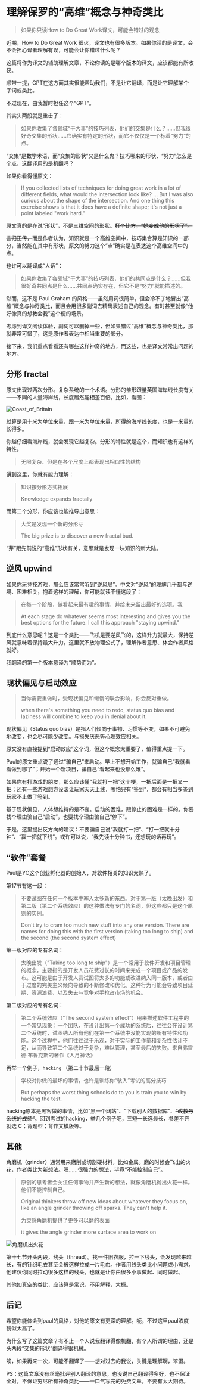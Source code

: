 # 理解保罗的“高维”概念与神奇类比

> 如果你只读How to Do Great Work译文，可能会错过的观念

近期，How to Do Great Work 很火，译文也有很多版本。如果你读的是译文，会不会担心译者理解有误，可能会让你错过什么呢？

这篇将作为译文的辅助理解文章，不论你读的是哪个版本的译文，应该都能有所收获。

顺带一提，GPT在这方面其实很能帮助我们，不是让它翻译，而是让它理解某个字词或类比。

不过现在，由我暂时担任这个“GPT”。

其实头两段就是重击了：

> 如果你收集了各领域“干大事”的技巧列表，他们的交集是什么？……但我很好奇交集的形状……它确实有特定的形状，而它不仅仅是一个标着“努力”的点。

“交集”是数学术语，而“交集的形状”又是什么鬼？技巧哪来的形状、“努力”怎么是个点，这翻译用的是机翻吗？

如果你看得懂原文：

> If you collected lists of techniques for doing great work in a lot of different fields, what would the intersection look like?  ... But I was also curious about the shape of the intersection. And one thing this exercise shows is that it does have a definite shape; it's not just a point labeled "work hard."

原文真的是在说“形状”，不是三维空间的形状。~~打个比方，“她变成他的形状了”。~~

~~言归正传，~~而是作者认为，知识就是一个高维空间中，技巧集合算是知识的一部分，当然能在其中有形状，原文的努力这个“点”确实是在表达这个高维空间中的点。

也许可以翻译成“人话”：

> 如果你收集了各领域“干大事”的技巧列表，他们的共同点是什么？……但我很好奇共同点是什么……共同点确实存在，但它不是“努力”就能描述的。

然而，这不是 Paul Graham 的风格——虽然用词很简单，但会冷不丁地冒出“高维”概念与神奇类比，而且会用很多副词去精确表述自己的观念。有时甚至就像“他好像真的想教会我”这个梗的场景。

考虑到译文阅读体验，副词可以删掉一些，但如果错过“高维”概念与神奇类比，那就非常可惜了，这是原作者表达中相当重要的部分。

接下来，我们重点看看还有哪些这样神奇的地方，而这些，也是译文常常出问题的地方。

## 分形 fractal

原文出现过两次分形。复杂系统的一个术语。分形的雏形跟量英国海岸线长度有关——不同的人量海岸线，长度居然能相差百倍。比如，看图：

![Coast_of_Britain](./assets/Coast_of_Britain.png)

就算是用十米为单位来量，跟一米为单位来量，所得的海岸线长度，也是一米量的长得多。

你越仔细看海岸线，就会发现它越复杂。分形的特性就是这个，而知识也有这样的特性。

> 无限复杂、但是在各个尺度上都表现出相似性的结构

讲到这里，你就有能力理解：

> 知识按分形方式拓展
>
> Knowledge expands fractally

而第二个分形，你应该也能推导出意思：

> 大奖是发现一个新的分形芽
>
> The big prize is to discover a new fractal bud.

“芽”跟先前说的“高维”形状有关，意思就是发现一块知识的新大陆。

## 逆风 upwind

如果你玩竞技游戏，那么应该常常听到“逆风局”。中文对“逆风”的理解几乎都与逆境、困难相关，抱着这样的理解，你可能就读不懂这段了：

> 在每一个阶段，做看起来最有趣的事情，并给未来留出最好的选项。我
>
> At each stage do whatever seems most interesting and gives you the best options for the future. I call this approach "staying upwind."

到底什么意思呢？这是一个类比——飞机是要逆风飞的，这样升力就最大，保持逆风就意味着保持最大升力。这里就不放物理公式了，理解作者意思、体会作者风格就好。

我翻译的第一个版本意译为“顺势而为”。

## 现状偏见与启动效应

> 当你需要重做时，受现状偏见和懒惰的联合影响，你会反对重做。
>
> when there's something you need to redo, status quo bias and laziness will combine to keep you in denial about it.

现状偏见（Status quo bias）是指人们倾向于事物、习惯等不变，如果不可避免地改变，也会尽可能少改变。与损失厌恶等心理效应相关。

原文没有直接提到“启动效应”这个词，但这个概念太重要了，值得重点提一下。

Paul的原文重点说了通过“骗自己”来启动。早上不想开始工作，就骗自己“我就看看做到哪了”；开始一个新项目，骗自己“看起来也没那么难”。

如果你有打游戏的朋友，那么应该懂“我就打一把”这个梗，一把后面是一把又一把；还有一些游戏想方设法让玩家天天上线，哪怕只有“签到”，都会有相当多签到玩家不止做了签到。

基于现状偏见，人体想维持的是不变。启动的困难，跟停止的困难是一样的。你要找个理由骗自己“启动”，也要找个理由骗自己“停下”。

于是，这里提出反方向的建议：不要骗自己说“我就打一把”、“打一把就十分钟”、“赢一把就下线”。或许可以说，“我先读十分钟书，还想玩的话再玩”。

## “软件”套餐

Paul是YC这个创业孵化器的创始人，对软件相关的知识太熟了。

第17节有这一段：

> 不要试图在任何一个版本中塞入太多新的东西。对于第一版（太晚出发）和第二版（第二个系统效应）的这种做法有专门的名词，但这些都只是这个原则的实例。
>
> Don't try to cram too much new stuff into any one version. There are names for doing this with the first version (taking too long to ship) and the second (the second system effect)

第一版对应的专有名词：

> 太晚出发（"Taking too long to ship"）是一个常用于软件开发和项目管理的概念，主要指的是开发人员花费过长的时间来完成一个项目或产品的发布。这可能是由于开发人员试图将太多的功能或改进纳入同一版本，或者由于过度的完美主义倾向导致的不断修改和优化。这种行为可能会导致项目延期、资源浪费、以及失去与竞争对手抢占市场的机会。

第二版对应的专有名词：

> 第二个系统效应（"The second system effect"）用来描述软件工程中的一个常见现象：一个团队，在设计出第一个成功的系统后，往往会在设计第二个系统时，试图纳入所有他们在第一个系统中没能实现的所有特性和功能。这个过程中，他们往往过于乐观，对于实际的工作量和复杂性估计不足，从而导致第二个系统过于复杂，难以管理，甚至最后的失败。来自弗雷德·布鲁克斯的著作《人月神话》

再举一个例子，`hacking` （第二十节最后一段）

> 学校对你做的最坏的事情，也许是训练你“骇入”考试的高分技巧
>
> But perhaps the worst thing schools do to you is train you to win by hacking the test.

hacking原本是黑客做的事情，比如“黑一个网站”、“下载别人的数据库”、~~“改教务系统的成绩”~~。回到考试的hacking，举几个例子吧，三短一长选最长，参差不齐就选 C；背题型；背作文模版等。

## 其他

角磨机（grinder）通常用来磨削或切割硬材料，比如金属。磨的时候会飞出的火花，作者类比为新想法。嗯……很强力的想法，毕竟“不能控制自己”。

> 原创的思考者会关注任何事物并产生新的想法，就像角磨机抛出火花一样。他们不能控制自己。
>
> Original thinkers throw off new ideas about whatever they focus on, like an angle grinder throwing off sparks. They can't help it.
>
> 为灵感角磨机提供了更多可以磨的表面
>
> it gives the angle grinder more surface area to work on

![角磨机出火花](assets/grinder_spark.png)

第十七节开头两段，线头（thread）。找一件旧衣服，拉一下线头，会发现越来越长，有的针织毛衣甚至会被这样拉成一片毛巾。作者用线头类比小问题或小需求，他建议你同时拉动很多这样的线头，也就是让你由很多小事做起、同时做起。

其他如真空的类比，应该算是常识，不用解释，大概。

## 后记

希望你能体会到paul的风格，对他的原文有更深的理解。呃，不过这里paul浓度貌似太高了。

为什么写了这篇文章？有不止一个人说我翻译得像机翻，有个人所谓的理由，还是头两段“交集的形状”翻译得很机械。

唉，如果再来一次，可能不翻译了——想对过去的我说，关键是理解啊，笨蛋。

PS：这篇文章没有丝毫批评别人翻译的意思，也没说自己翻译得多好，也不保证全对，不保证穷尽所有神奇类比——一口气写完的免费文章，不要有太大期待。